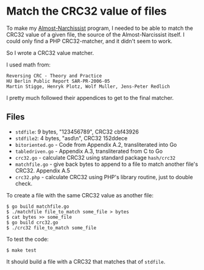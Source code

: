 # Match the CRC32 value of files

To make my [Almost-Narchissist](https://github.com/bediger/Self-replicating-go) program,
I needed to be able to match the CRC32 value of a given file, the source of the
Almost-Narcissist itself.  I could only find a PHP CRC32-matcher, and it didn't
seem to work.

So I wrote a CRC32 value matcher.

I used math from:

    Reversing CRC - Theory and Practice
    HU Berlin Public Report SAR-PR-2006-05
    Martin Stigge, Henryk Plotz, Wolf Muller, Jens-Peter Redlich

I pretty much followed their appendices to get to the final matcher.

## Files

* `stdfile`: 9 bytes, "123456789", CRC32 cbf43926
* `stdfile2`: 4 bytes, "asd\n", CRC32 152ddece
* `bitoriented.go` - Code from Appendix A.2, transliterated into Go
* `tabledriven.go` - Appendix A.3, transliterated from C to Go
* `crc32.go` - calculate CRC32 using standard package `hash/crc32`
* `matchfile.go` - give back bytes to append to a file to match another file's CRC32. Appendix A.5
* `crc32.php` - calculate CRC32 using PHP's library routine, just to double check.

To create a file with the same CRC32 value as another file:

    $ go build matchfile.go
    $ ./matchfile file_to_match some_file > bytes
    $ cat bytes >> some_file
    $ go build crc32.go
    $ ./crc32 file_to_match some_file

To test the code:

    $ make test

It should build a file with a CRC32 that matches that of `stdfile`.
